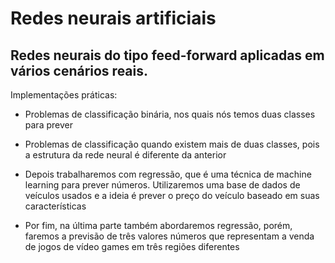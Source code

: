 # Redes neurais artificiais

## Redes neurais do tipo feed-forward aplicadas em vários cenários reais.

Implementações práticas:

- Problemas de classificação binária, nos quais nós temos duas classes para prever

- Problemas de classificação quando existem mais de duas classes, pois a estrutura da rede neural é diferente da anterior

- Depois trabalharemos com regressão, que é uma técnica de machine learning para prever números. Utilizaremos uma base de dados de veículos usados e a ideia é prever o preço do veículo baseado em suas características

- Por fim, na última parte também abordaremos regressão, porém, faremos a previsão de três valores números que representam a venda de jogos de vídeo games em três regiões diferentes